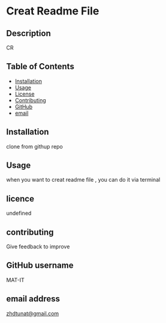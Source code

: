 
# Creat Readme File

## Description
CR

## Table of Contents
- [Installation](#installation)
- [Usage](#usage)
- [License](#license)
- [Contributing](#contributing)
- [GitHub ](#github)
- [email ](#email)

## Installation
clone from githup repo

## Usage
when you want to creat readme file , you can do it via terminal

## licence
undefined

## contributing
Give feedback to improve

## GitHub username
MAT-IT

## email address
zhdtunat@gmail.com
